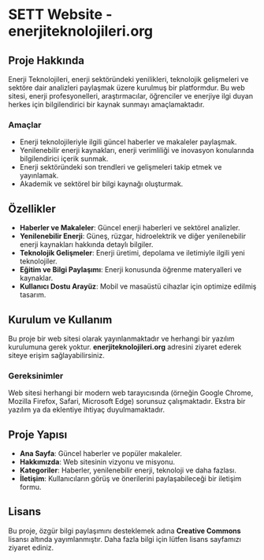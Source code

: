 # SETT Website - enerjiteknolojileri.org

## Proje Hakkında
Enerji Teknolojileri, enerji sektöründeki yenilikleri, teknolojik gelişmeleri ve sektöre dair analizleri paylaşmak üzere kurulmuş bir platformdur. Bu web sitesi, enerji profesyonelleri, araştırmacılar, öğrenciler ve enerjiye ilgi duyan herkes için bilgilendirici bir kaynak sunmayı amaçlamaktadır.

### Amaçlar
- Enerji teknolojileriyle ilgili güncel haberler ve makaleler paylaşmak.
- Yenilenebilir enerji kaynakları, enerji verimliliği ve inovasyon konularında bilgilendirici içerik sunmak.
- Enerji sektöründeki son trendleri ve gelişmeleri takip etmek ve yayınlamak.
- Akademik ve sektörel bir bilgi kaynağı oluşturmak.

## Özellikler
- **Haberler ve Makaleler**: Güncel enerji haberleri ve sektörel analizler.
- **Yenilenebilir Enerji**: Güneş, rüzgar, hidroelektrik ve diğer yenilenebilir enerji kaynakları hakkında detaylı bilgiler.
- **Teknolojik Gelişmeler**: Enerji üretimi, depolama ve iletimiyle ilgili yeni teknolojiler.
- **Eğitim ve Bilgi Paylaşımı**: Enerji konusunda öğrenme materyalleri ve kaynaklar.
- **Kullanıcı Dostu Arayüz**: Mobil ve masaüstü cihazlar için optimize edilmiş tasarım.

## Kurulum ve Kullanım
Bu proje bir web sitesi olarak yayınlanmaktadır ve herhangi bir yazılım kurulumuna gerek yoktur. **enerjiteknolojileri.org** adresini ziyaret ederek siteye erişim sağlayabilirsiniz.

### Gereksinimler
Web sitesi herhangi bir modern web tarayıcısında (örneğin Google Chrome, Mozilla Firefox, Safari, Microsoft Edge) sorunsuz çalışmaktadır. Ekstra bir yazılım ya da eklentiye ihtiyaç duyulmamaktadır.

## Proje Yapısı
- **Ana Sayfa**: Güncel haberler ve popüler makaleler.
- **Hakkımızda**: Web sitesinin vizyonu ve misyonu.
- **Kategoriler**: Haberler, yenilenebilir enerji, teknoloji ve daha fazlası.
- **İletişim**: Kullanıcıların görüş ve önerilerini paylaşabileceği bir iletişim formu.

## Lisans
Bu proje, özgür bilgi paylaşımını desteklemek adına **Creative Commons** lisansı altında yayımlanmıştır. Daha fazla bilgi için lütfen lisans sayfamızı ziyaret ediniz.


